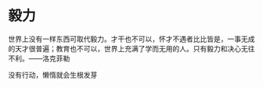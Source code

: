 # 毅力

世界上没有一样东西可取代毅力。才干也不可以，怀才不遇者比比皆是，一事无成的天才很普遍；教育也不可以，世界上充满了学而无用的人。只有毅力和决心无往不利。——洛克菲勒 ​​​​


没有行动，懒惰就会生根发芽
